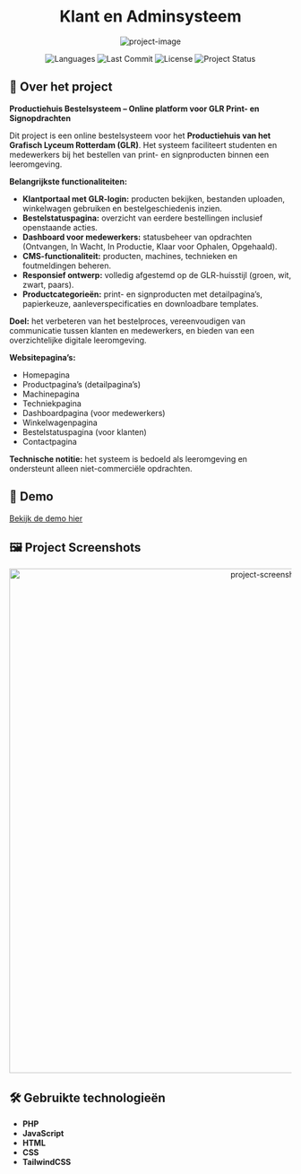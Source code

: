 <h1 align="center" id="title">Klant en Adminsysteem</h1>

<p align="center">
  <img src="https://socialify.git.ci/school-Ahmad/Klant--en-Adminsysteem/image?font=Inter&amp;language=1&amp;logo=https%3A%2F%2Fd1yjjnpx0p53s8.cloudfront.net%2Fstyles%2Flogo-thumbnail%2Fs3%2F0021%2F3411%2Fbrand.gif%3Fitok%3DsPVyPLCv&amp;name=1&amp;owner=1&amp;pattern=Floating+Cogs&amp;theme=Auto" alt="project-image">
</p>

<p align="center">
  <img src="https://img.shields.io/badge/Languages-PHP%2CJavaScript%2CHTML%2CCSS%2CTailwind-blue" alt="Languages">
  <img src="https://img.shields.io/github/last-commit/school-Ahmad/Klant--en-Adminsysteem" alt="Last Commit">
  <img src="https://img.shields.io/badge/License-MIT-green" alt="License">
  <img src="https://img.shields.io/badge/Status-Completed-brightgreen" alt="Project Status">
</p>

## 📖 Over het project
**Productiehuis Bestelsysteem – Online platform voor GLR Print- en Signopdrachten**  

Dit project is een online bestelsysteem voor het **Productiehuis van het Grafisch Lyceum Rotterdam (GLR)**. Het systeem faciliteert studenten en medewerkers bij het bestellen van print- en signproducten binnen een leeromgeving.  

**Belangrijkste functionaliteiten:**
- **Klantportaal met GLR-login:** producten bekijken, bestanden uploaden, winkelwagen gebruiken en bestelgeschiedenis inzien.  
- **Bestelstatuspagina:** overzicht van eerdere bestellingen inclusief openstaande acties.  
- **Dashboard voor medewerkers:** statusbeheer van opdrachten (Ontvangen, In Wacht, In Productie, Klaar voor Ophalen, Opgehaald).  
- **CMS-functionaliteit:** producten, machines, technieken en foutmeldingen beheren.  
- **Responsief ontwerp:** volledig afgestemd op de GLR-huisstijl (groen, wit, zwart, paars).  
- **Productcategorieën:** print- en signproducten met detailpagina’s, papierkeuze, aanleverspecificaties en downloadbare templates.  

**Doel:** het verbeteren van het bestelproces, vereenvoudigen van communicatie tussen klanten en medewerkers, en bieden van een overzichtelijke digitale leeromgeving.  

**Websitepagina’s:**
- Homepagina  
- Productpagina’s (detailpagina’s)  
- Machinepagina  
- Techniekpagina  
- Dashboardpagina (voor medewerkers)  
- Winkelwagenpagina  
- Bestelstatuspagina (voor klanten)  
- Contactpagina  

**Technische notitie:** het systeem is bedoeld als leeromgeving en ondersteunt alleen niet-commerciële opdrachten.  

## 🚀 Demo
[Bekijk de demo hier](https://ahmad-projects.infinityfreeapp.com/beroeps_project/test_ph/index.php?page=login)

## 🖼️ Project Screenshots
<p align="center">
  <img src="https://ahmadarab.nl/assets/Coming_soon-BwRtrTAh.png" alt="project-screenshot" width="900">
</p>

## 🛠️ Gebruikte technologieën
- **PHP**  
- **JavaScript**  
- **HTML**  
- **CSS**  
- **TailwindCSS**
